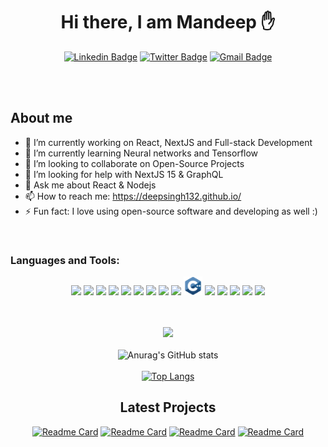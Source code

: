 <div align="center">

# Hi there, I am Mandeep ✋



[![Linkedin Badge](https://img.shields.io/badge/-MandeepSingh-blue?style=social&logo=Linkedin&logoColor=blue&link=https://www.linkedin.com/in/deepsingh132)](https://www.linkedin.com/in/deepsingh132/)
[![Twitter Badge](http://img.shields.io/badge/-@HackBaba-1ca0f1?style=social&logo=twitter&logoColor=blue&link=https://twitter.com/hackbaba132)](https://twitter.com/thehackbaba132) 
[![Gmail Badge](https://img.shields.io/badge/-Gmail-c14438?style=social&logo=Gmail&logoColor=red&link=mailto:mandeeparora132@gmail.com)](mailto:mandeeparora132@gmail.com)
<!--[![Medium Badge](https://img.shields.io/badge/-@HackBaba-03a57a?style=social&labelColor=black&logo=Medium&link=https://medium.com/@hackbaba132)](https://medium.com/@hackbaba)-->

</div>

<br>
<br>
  
## About me

- 🔭 I’m currently working on React, NextJS and Full-stack Development
- 🌱 I’m currently learning Neural networks and Tensorflow
- 👯 I’m looking to collaborate on Open-Source Projects
- 🤔 I’m looking for help with NextJS 15 & GraphQL
- 💬 Ask me about React & Nodejs 
- 📫 How to reach me: https://deepsingh132.github.io/
- ⚡ Fun fact: I love using open-source software and developing as well :)

<br>

### **Languages and Tools:**

<div align="center">
<code><img height="30" src="https://upload.wikimedia.org/wikipedia/commons/thumb/3/38/HTML5_Badge.svg/800px-HTML5_Badge.svg.png"></code>
<code><img height="30" src="https://upload.wikimedia.org/wikipedia/commons/thumb/6/62/CSS3_logo.svg/2048px-CSS3_logo.svg.png"></code>
<code><img height="30" src="https://upload.wikimedia.org/wikipedia/commons/thumb/6/6a/JavaScript-logo.png/800px-JavaScript-logo.png"></code>
<code><img height="30" src="https://upload.wikimedia.org/wikipedia/commons/thumb/4/4c/Typescript_logo_2020.svg/2048px-Typescript_logo_2020.svg.png"></code>
<code><img height="30" src="https://upload.wikimedia.org/wikipedia/commons/thumb/a/a7/React-icon.svg/1200px-React-icon.svg.png"></code>
<code><img height="30" src="https://cdn.worldvectorlogo.com/logos/next-js.svg"></code>
<code><img height="30" src="https://banner2.cleanpng.com/20180425/jrw/kisspng-node-js-javascript-web-application-express-js-comp-5ae0f84e2a4242.1423638015246930701731.jpg"></code>
<code><img height="30" src="https://cdn.icon-icons.com/icons2/2415/PNG/512/mongodb_original_logo_icon_146424.png"></code>
<code><img height="30" src="https://camo.githubusercontent.com/f85f882cb31eeaeee657ec955313015c30378e8f56c3dc2f06933b617a276cfd/68747470733a2f2f77372e706e6777696e672e636f6d2f706e67732f3734372f3739382f706e672d7472616e73706172656e742d6d7973716c2d6c6f676f2d6d7973716c2d64617461626173652d7765622d646576656c6f706d656e742d636f6d70757465722d736f6674776172652d646f6c7068696e2d6d6172696e652d6d616d6d616c2d616e696d616c732d746578742d7468756d626e61696c2e706e67"></code>
<code><img height="30" src="https://raw.githubusercontent.com/github/explore/80688e429a7d4ef2fca1e82350fe8e3517d3494d/topics/cpp/cpp.png"></code>
<code><img height="30" src="https://seeklogo.com/images/J/java-logo-7F8B35BAB3-seeklogo.com.png"></code>
<code><img height="30" src="https://camo.githubusercontent.com/91de473fa3f2f749a56effc3e64f1049d108251f/68747470733a2f2f75706c6f61642e77696b696d656469612e6f72672f77696b6970656469612f636f6d6d6f6e732f7468756d622f632f63332f507974686f6e2d6c6f676f2d6e6f746578742e7376672f37363870782d507974686f6e2d6c6f676f2d6e6f746578742e7376672e706e67"></code>
<code><img height="30" src="https://git-scm.com/images/logos/logomark-orange@2x.png"></code>
<code><img height="30" src="https://github.githubassets.com/images/modules/logos_page/Octocat.png"></code>
<code><img height="30" src="https://cdn.freebiesupply.com/logos/large/2x/firebase-1-logo-png-transparent.png"></code>

<br>
<br>
<br>

![](https://komarev.com/ghpvc/?username=deepsingh132&color=brightgreen&base=500)
<br>
<br>
![Anurag's GitHub stats](https://github-readme-stats.vercel.app/api?username=deepsingh132&hide_rank=true&show_icons=true&theme=transparent) <br/><br/>
[![Top Langs](https://github-readme-stats.vercel.app/api/top-langs/?username=deepsingh132&layout=donut&theme=tokyonight&langs_count=5&hide=dart,kotlin,scss,c%2B%2B,java)](https://github.com/anuraghazra/github-readme-stats)



## Latest Projects

[![Readme Card](https://github-readme-stats.vercel.app/api/pin/?username=deepsingh132&repo=aionair&show_owner=true)](https://github.com/deepsingh132/aionair)
[![Readme Card](https://github-readme-stats.vercel.app/api/pin/?username=deepsingh132&repo=artsphere&show_owner=true)](https://github.com/deepsingh132/artsphere)
[![Readme Card](https://github-readme-stats.vercel.app/api/pin/?username=deepsingh132&repo=booksby&show_owner=true)](https://github.com/deepsingh132/booksby)
[![Readme Card](https://github-readme-stats.vercel.app/api/pin/?username=deepsingh132&repo=cuchat&show_owner=true)](https://github.com/deepsingh132/cuchat)

</div>


